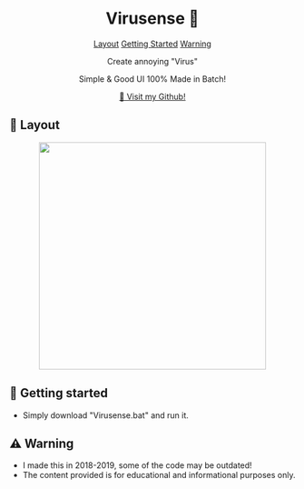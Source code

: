 

<h1 align="center" style="font-weight: bold;">Virusense 🦠</h1>

<p align="center">
<a href="#started">Layout</a>
<a href="#started">Getting Started</a>
<a href="#started">Warning</a>
</p>


<p align="center">Create annoying "Virus"</p>
<p align="center">Simple & Good UI 100% Made in Batch!</p>


<p align="center">
<a href="https://github.com/ShaanCoding](https://github.com/moneyrain">📱 Visit my Github!</a>
</p>

<h2 id="layout">🎨 Layout</h2>

<p align="center">

<img src="https://cdn.discordapp.com/attachments/908135541411840020/1296569381362597888/Screenshot_2024-10-17_202359.png?ex=6712c3d5&is=67117255&hm=fee782617955c418f05956b726d7ebd62af05f2621123004e5fa44314b9ce1f6&" width="400px">
</p>

<h2 id="started">🚀 Getting started</h2>

- Simply download "Virusense.bat" and run it.

<h2 id="started">⚠️ Warning</h2>

- I made this in 2018-2019, some of the code may be outdated!
- The content provided is for educational and informational purposes only.


